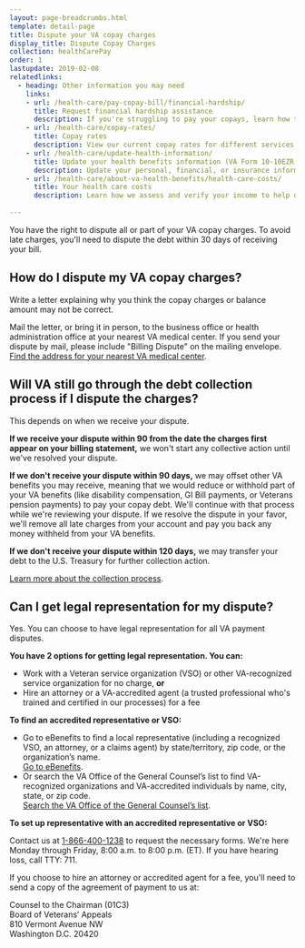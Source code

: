 ```yaml
---
layout: page-breadcrumbs.html
template: detail-page
title: Dispute your VA copay charges
display_title: Dispute Copay Charges
collection: healthCarePay
order: 1
lastupdate: 2019-02-08
relatedlinks:
  - heading: Other information you may need
    links:
    - url: /health-care/pay-copay-bill/financial-hardship/
      title: Request financial hardship assistance
      description: If you're struggling to pay your copays, learn how to request a repayment plan, debt relief, or copay exemption.
    - url: /health-care/copay-rates/
      title: Copay rates
      description: View our current copay rates for different services and medications. 
    - url: /health-care/update-health-information/
      title: Update your health benefits information (VA Form 10-10EZR)
      description: Update your personal, financial, or insurance information after you’re enrolled in the VA health care program.
    - url: /health-care/about-va-health-benefits/health-care-costs/
      title: Your health care costs
      description: Learn how we assess and verify your income to help determine if you're eligible for VA health care and whether you'll need to pay copays for certain types of care, tests, and medications.
    
---
```


<div itemscope itemtype="http://schema.org/FAQPage">
<div class="va-introtext">
You have the right to dispute all or part of your VA copay charges. To avoid late charges, you'll need to dispute the debt within 30 days of receiving your bill.
</div>

<div itemscope itemtype="http://schema.org/Question">
<h2 itemprop="name">How do I dispute my VA copay charges?</h2>
<div itemprop="acceptedAnswer" itemscope itemtype="http://schema.org/Answer">
<div itemprop="text">

Write a letter explaining why you think the copay charges or balance amount may not be correct.

Mail the letter, or bring it in person, to the business office or health administration office at your nearest VA medical center. If you send your dispute by mail, please include "Billing Dispute" on the mailing envelope. <br>
[Find the address for your nearest VA medical center](/find-locations/).

</div>
</div>
</div>

<div itemscope itemtype="http://schema.org/Question">
<h2 itemprop="name">Will VA still go through the debt collection process if I dispute the charges?</h2>
<div itemprop="acceptedAnswer" itemscope itemtype="http://schema.org/Answer">
<div itemprop="text">

This depends on when we receive your dispute.

<b>If we receive your dispute within 90 from the date the charges first appear on your billing statement,</b> we won't start any collective action until we've resolved your dispute. 

<b>If we don't receive your dispute within 90 days,</b> we may offset other VA benefits you may receive, meaning that we would reduce or withhold part of your VA benefits (like disability compensation, GI Bill payments, or Veterans pension payments) to pay your copay debt. We'll continue with that process while we're reviewing your dispute. If we resolve the dispute in your favor, we'll remove all late charges from your account and pay you back any money withheld from your VA benefits. <br>

<b>If we don't receive your dispute within 120 days,</b> we may transfer your debt to the U.S. Treasury for further collection action.

[Learn more about the collection process](/health-care/pay-copay-bill/#collection).

</div>
</div>
</div>

<div itemscope itemtype="http://schema.org/Question">
<h2 itemprop="name">Can I get legal representation for my dispute?</h2>
<div itemprop="acceptedAnswer" itemscope itemtype="http://schema.org/Answer">
<div itemprop="text">

Yes. You can choose to have legal representation for all VA payment disputes. 

<b>You have 2 options for getting legal representation. You can:</b>
- Work with a Veteran service organization (VSO) or other VA-recognized service organization for no charge, **or**
- Hire an attorney or a VA-accredited agent (a trusted professional who's trained and certified in our processes) for a fee

<b>To find an accredited representative or VSO:</b>

- Go to eBenefits to find a local representative (including a recognized VSO, an attorney, or a claims agent) by state/territory, zip code, or the organization’s name. <br>
<a href="https://www.ebenefits.va.gov/ebenefits/vso-search?_ga=2.197424556.2097259274.1549232369-1173244138.1525894550">Go to eBenefits</a>.
- Or search the VA Office of the General Counsel’s list to find VA-recognized organizations and VA-accredited individuals by name, city, state, or zip code. <br>
<a href="https://www.va.gov/ogc/apps/accreditation/index.asp">Search the VA Office of the General Counsel’s list</a>.

<b>To set up representative with an accredited representative or VSO:</b>

Contact us at <a href="tel:+18664001238">1-866-400-1238</a> to request the necessary forms. We're here Monday through Friday, 8:00 a.m. to 8:00 p.m. (ET). If you have hearing loss, call TTY: 711.

If you choose to hire an attorney or accredited agent for a fee, you'll need to send a copy of the agreement of payment to us at:
<p class="va-address-block">
Counsel to the Chairman (01C3) <br>
Board of Veterans’ Appeals <br>
810 Vermont Avenue NW <br>
Washington D.C. 20420
</p>

</div>
</div>
</div>
</div>
